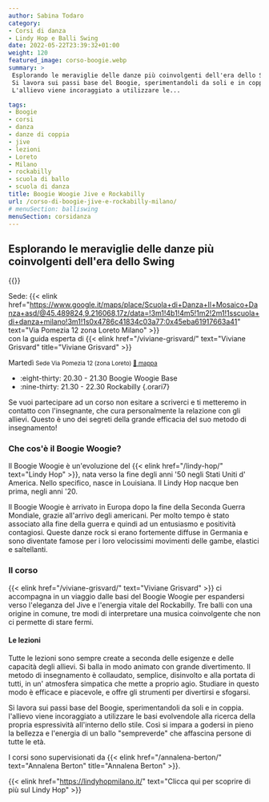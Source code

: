 ```yaml
---
author: Sabina Todaro
category:
- Corsi di danza
- Lindy Hop e Balli Swing
date: 2022-05-22T23:39:32+01:00
weight: 120
featured_image: corso-boogie.webp
summary: >
 Esplorando le meraviglie delle danze più coinvolgenti dell'era dello Swing!
 Si lavora sui passi base del Boogie, sperimentandoli da soli e in coppia.
 L'allievo viene incoraggiato a utilizzare le...

tags:
- Boogie
- corsi
- danza
- danze di coppia
- jive
- lezioni
- Loreto
- Milano
- rockabilly
- scuola di ballo
- scuola di danza
title: Boogie Woogie Jive e Rockabilly
url: /corso-di-boogie-jive-e-rockabilly-milano/
# menuSection: balliswing
menuSection: corsidanza
---
```

## Esplorando le meraviglie delle danze più coinvolgenti dell'era dello Swing

<div class="mw6 fr pl4">
{{<figureh src="corso-boogie.webp"
alt="foto del corso di boogie a Milano"
caption="Innamorati del nostro corso di Boogie Woogie in zona Loreto a Milano"
class="ma0" >}}
</div>

Sede: {{< elink href="https://www.google.it/maps/place/Scuola+di+Danza+Il+Mosaico+Danza+asd/@45.489824,9.216068,17z/data=!3m1!4b1!4m5!1m2!2m1!1sscuola+di+danza+milano!3m1!1s0x4786c41834c03a77:0x45eba61917663a41"  text="Via Pomezia 12 zona Loreto Milano" >}}\
con la guida esperta di {{< elink href="/viviane-grisvard/" text="Viviane Grisvard" title="Viviane Grisvard" >}}

<p class="giorno">Martedì <small class="silver">Sede Via Pomezia 12 (zona Loreto) <a href="https://bit.ly/3wnLl8q" target="_blank">📍 mappa</a></small></p>

* :eight-thirty: <span>20.30 - 21.30</span> Boogie Woogie Base
* :nine-thirty: <span>21.30 - 22.30</span> Rockabilly
{.orari7}

Se vuoi partecipare ad un corso non esitare a scriverci e ti metteremo in contatto con l'insegnante, che cura personalmente la relazione con gli allievi. Questo è uno dei segreti della grande efficacia del suo metodo di insegnamento!

### Che cos'è il Boogie Woogie?

Il Boogie Woogie è un'evoluzione del {{< elink href="/lindy-hop/"  text="Lindy Hop" >}}, nata verso la fine degli anni '50 negli Stati Uniti d' America. Nello specifico, nasce in Louisiana. Il Lindy Hop nacque ben prima, negli anni '20.

Il Boogie Woogie è arrivato in Europa dopo la fine della Seconda Guerra Mondiale, grazie all'arrivo degli americani. Per molto tempo è stato associato alla fine della guerra e quindi ad un entusiasmo e positività contagiosi. Queste danze rock si erano fortemente diffuse in Germania e sono diventate famose per i loro velocissimi movimenti delle gambe, elastici e saltellanti.

### Il corso

{{< elink href="/viviane-grisvard/"  text="Viviane Grisvard" >}} ci accompagna in un viaggio dalle basi del Boogie Woogie per espandersi verso l'eleganza del Jive e l'energia  vitale del Rockabilly. Tre balli con una origine in comune, tre modi di interpretare una musica coinvolgente che non ci permette di stare fermi.

#### Le lezioni

Tutte le lezioni sono sempre create a seconda delle esigenze e delle capacità degli allievi. Si balla in modo animato con grande divertimento. Il metodo di insegnamento è collaudato, semplice, disinvolto e alla portata di tutti, in un' atmosfera simpatica che mette a proprio agio. Studiare in questo modo è efficace e piacevole, e offre gli strumenti per divertirsi e sfogarsi.

Si lavora sui passi base del Boogie, sperimentandoli da soli e in coppia. l'allievo viene incoraggiato a utilizzare le basi evolvendole alla ricerca della propria espressività all'interno dello stile. Così si impara a godersi in pieno la bellezza e l'energia di un ballo "sempreverde" che affascina persone di tutte le età.

I corsi sono supervisionati da {{< elink href="/annalena-berton/" text="Annalena Berton" title="Annalena Berton" >}}.

{{< elink href="https://lindyhopmilano.it/"  text="Clicca qui per scoprire di più sul Lindy Hop" >}}
